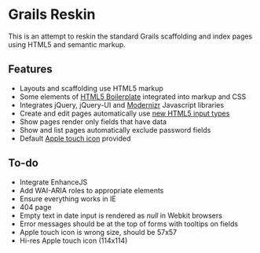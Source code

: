 # Grails Reskin

This is an attempt to reskin the standard Grails scaffolding and index pages using HTML5 and semantic markup.

## Features

* Layouts and scaffolding use HTML5 markup
* Some elements of [HTML5 Boilerplate][3] integrated into markup and CSS
* Integrates jQuery, jQuery-UI and [Modernizr][1] Javascript libraries
* Create and edit pages automatically use [new HTML5 input types][4]
* Show pages render only fields that have data
* Show and list pages automatically exclude password fields
* Default [Apple touch icon][5] provided

## To-do

* Integrate EnhanceJS
* Add WAI-ARIA roles to appropriate elements
* Ensure everything works in IE
* 404 page
* Empty text in date input is rendered as _null_ in Webkit browsers
* Error messages should be at the top of forms with tooltips on fields
* Apple touch icon is wrong size, should be 57x57
* Hi-res Apple touch icon (114x114)

[1]:http://www.modernizr.com/
[3]:http://html5boilerplate.com/
[4]:http://www.456bereastreet.com/archive/201004/html5_input_types/
[5]:http://developer.apple.com/library/ios/#documentation/userexperience/conceptual/mobilehig/IconsImages/IconsImages.html